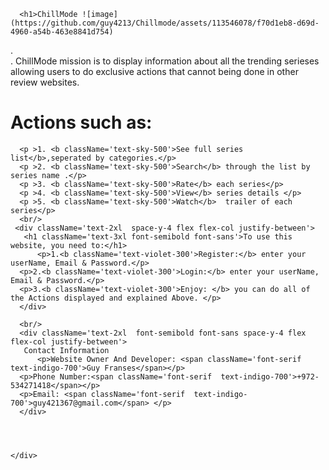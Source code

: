 <div >
      
      <h1>ChillMode ![image](https://github.com/guy4213/Chillmode/assets/113546078/f70d1eb8-d69d-4960-a54b-463e8841d754)
 </h1>.<br /> .
      ChillMode mission is to display information about all the trending serieses
        allowing users to do exclusive actions that cannot being done in other review websites.  </p>
        <h1 className='text-3xl font-semibold font-sans'> Actions such as:</h1>

      <p >1. <b className='text-sky-500'>See full series list</b>,seperated by categories.</p>
      <p >2. <b className='text-sky-500'>Search</b> through the list by series name .</p>
      <p >3. <b className='text-sky-500'>Rate</b> each series</p>
      <p >4. <b className='text-sky-500'>View</b> series details </p>
      <p >5. <b className='text-sky-500'>Watch</b>  trailer of each series</p>
      <br/>
     <div className='text-2xl  space-y-4 flex flex-col justify-between'>
       <h1 className='text-3xl font-semibold font-sans'>To use this website, you need to:</h1>
          <p>1.<b className='text-violet-300'>Register:</b> enter your userName, Email & Password.</p> 
      <p>2.<b className='text-violet-300'>Login:</b> enter your userName, Email & Password.</p> 
      <p>3.<b className='text-violet-300'>Enjoy: </b> you can do all of the Actions displayed and explained Above. </p> 
      </div>
      
      <br/>
      <div className='text-2xl  font-semibold font-sans space-y-4 flex flex-col justify-between'>
       Contact Information 
          <p>Website Owner And Developer: <span className='font-serif text-indigo-700'>Guy Franses</span></p> 
      <p>Phone Number:<span className='font-serif  text-indigo-700'>+972-534271418</span></p> 
      <p>Email: <span className='font-serif  text-indigo-700'>guy421367@gmail.com</span> </p> 
      </div>


      

    </div>
